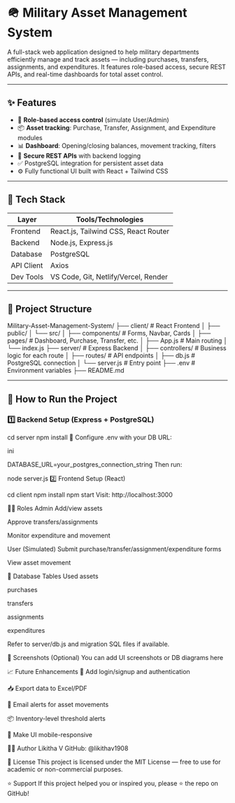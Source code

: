 # 🪖 Military Asset Management System

A full-stack web application designed to help military departments efficiently manage and track assets — including purchases, transfers, assignments, and expenditures. It features role-based access, secure REST APIs, and real-time dashboards for total asset control.

---

## ✨ Features

- 🔐 **Role-based access control** (simulate User/Admin)
- 📦 **Asset tracking**: Purchase, Transfer, Assignment, and Expenditure modules
- 📊 **Dashboard**: Opening/closing balances, movement tracking, filters
- 📂 **Secure REST APIs** with backend logging
- ✅ PostgreSQL integration for persistent asset data
- ⚙️ Fully functional UI built with React + Tailwind CSS

---

## 🧰 Tech Stack

| Layer         | Tools/Technologies                    |
|---------------|----------------------------------------|
| Frontend      | React.js, Tailwind CSS, React Router   |
| Backend       | Node.js, Express.js                    |
| Database      | PostgreSQL                             |
| API Client    | Axios                                  |
| Dev Tools     | VS Code, Git, Netlify/Vercel, Render   |

---

## 📁 Project Structure

Military-Asset-Management-System/
├── client/ # React Frontend
│ ├── public/
│ └── src/
│ ├── components/ # Forms, Navbar, Cards
│ ├── pages/ # Dashboard, Purchase, Transfer, etc.
│ ├── App.js # Main routing
│ └── index.js
├── server/ # Express Backend
│ ├── controllers/ # Business logic for each route
│ ├── routes/ # API endpoints
│ ├── db.js # PostgreSQL connection
│ └── server.js # Entry point
├── .env # Environment variables
├── README.md


---

## 🚀 How to Run the Project

### 1️⃣ Backend Setup (Express + PostgreSQL)

cd server
npm install
🔧 Configure .env with your DB URL:

ini

DATABASE_URL=your_postgres_connection_string
Then run:

node server.js
2️⃣ Frontend Setup (React)

cd client
npm install
npm start
Visit: http://localhost:3000

🧑‍💼 Roles
Admin
Add/view assets

Approve transfers/assignments

Monitor expenditure and movement

User (Simulated)
Submit purchase/transfer/assignment/expenditure forms

View asset movement

🧪 Database Tables Used
assets

purchases

transfers

assignments

expenditures

Refer to server/db.js and migration SQL files if available.

📸 Screenshots (Optional)
You can add UI screenshots or DB diagrams here

📈 Future Enhancements
🔐 Add login/signup and authentication

📥 Export data to Excel/PDF

📧 Email alerts for asset movements

📦 Inventory-level threshold alerts

📱 Make UI mobile-responsive

🙋‍♀️ Author
Likitha V
GitHub: @likithav1908

📜 License
This project is licensed under the MIT License — free to use for academic or non-commercial purposes.

⭐️ Support
If this project helped you or inspired you, please ⭐️ the repo on GitHub!
